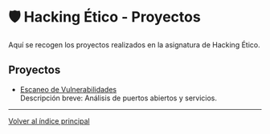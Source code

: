 # 🛡️ Hacking Ético - Proyectos

Aquí se recogen los proyectos realizados en la asignatura de Hacking Ético.

## Proyectos

- [Escaneo de Vulnerabilidades](escaneo-vulnerabilidades.md)  
  Descripción breve: Análisis de puertos abiertos y servicios.

---

[Volver al índice principal](../index.md)

